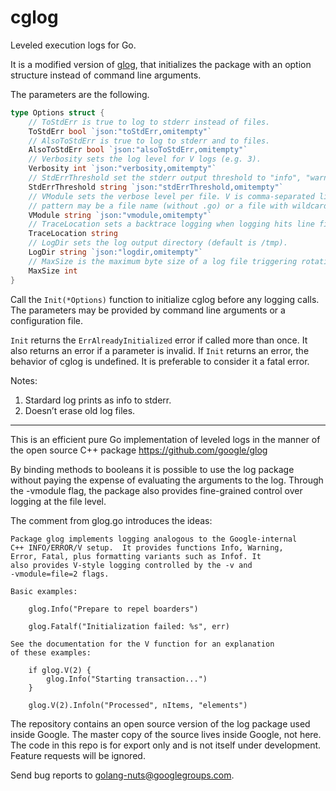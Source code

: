 # cglog

Leveled execution logs for Go.

It is a modified version of [glog](https://github.com/chmike/glog),
that initializes the package with an option structure instead of
command line arguments.

The parameters are the following. 

```Go
type Options struct {
	// ToStdErr is true to log to stderr instead of files.
	ToStdErr bool `json:"toStdErr,omitempty"`
	// AlsoToStdErr is true to log to stderr and to files.
	AlsoToStdErr bool `json:"alsoToStdErr,omitempty"`
	// Verbosity sets the log level for V logs (e.g. 3).
	Verbosity int `json:"verbosity,omitempty"`
	// StdErrThreshold set the stderr output threshold to "info", "warning", "error" or "fatal" (default: error).
	StdErrThreshold string `json:"stdErrThreshold,omitempty"`
	// VModule sets the verbose level per file. V is comma-separated list of pattern=N settings for file-filtered logging.
	// pattern may be a file name (without .go) or a file with wildcard (e.g. gtx*=2).
	VModule string `json:"vmodule,omitempty"`
	// TraceLocation sets a backtrace logging when logging hits line file:N.
	TraceLocation string
	// LogDir sets the log output directory (default is /tmp).
	LogDir string `json:"logdir,omitempty"`
	// MaxSize is the maximum byte size of a log file triggering rotation (default: 10MB).
	MaxSize int
}
```

Call the `Init(*Options)` function to initialize cglog before any
logging calls. The parameters may be provided by command line
arguments or a configuration file.

`Init` returns the `ErrAlreadyInitialized` error if called more than once.
It also returns an error if a parameter is invalid. If `Init` returns an
error, the behavior of cglog is undefined. It is preferable to consider it
a fatal error.

Notes:

1. Stardard log prints as info to stderr. 
2. Doesn’t erase old log files.

----

This is an efficient pure Go implementation of leveled logs in the
manner of the open source C++ package
	https://github.com/google/glog

By binding methods to booleans it is possible to use the log package
without paying the expense of evaluating the arguments to the log.
Through the -vmodule flag, the package also provides fine-grained
control over logging at the file level.

The comment from glog.go introduces the ideas:

	Package glog implements logging analogous to the Google-internal
	C++ INFO/ERROR/V setup.  It provides functions Info, Warning,
	Error, Fatal, plus formatting variants such as Infof. It
	also provides V-style logging controlled by the -v and
	-vmodule=file=2 flags.
	
	Basic examples:
	
		glog.Info("Prepare to repel boarders")
	
		glog.Fatalf("Initialization failed: %s", err)
	
	See the documentation for the V function for an explanation
	of these examples:
	
		if glog.V(2) {
			glog.Info("Starting transaction...")
		}
	
		glog.V(2).Infoln("Processed", nItems, "elements")


The repository contains an open source version of the log package
used inside Google. The master copy of the source lives inside
Google, not here. The code in this repo is for export only and is not itself
under development. Feature requests will be ignored.

Send bug reports to golang-nuts@googlegroups.com.
